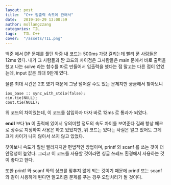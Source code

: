 ```yaml
---
layout: post
title:  "C++ 입출력 속도에 관해서"
date:   2019-10-29 13:00:59
author: mollangzzang
categories: TIL
tags:	TIL C++
cover:  "/assets/TIL.png"
---
```


백준 에서 DP 문제를 풀던 와중 내 코드는 500ms 가량 걸리는데 빨리 푼 사람들은 12ms 였다. 내가 그 사람들과 짠 코드의 차이점은 그사람들은 main 문에서 바로 출력을 했고 나는 solve 라는 함수를 따로 만들어서 입출력을 했다는 점 말고는 다른 점이 없었는데, input 값은 최대 9만개 였다.

물론 최대 시간은 2초 였기 때문에 그냥 넘어갈 수도 있는 문제지만 궁금해서 찾아보니

```
ios_base :: sync_with_stdio(false);
cin.tie(NULL);
cout.tie(NULL);
```

위 코드의 차이였는데, 이 코드를 삽입하자 마자 바로 12ms 로 통과가 되었다.

**endl** 보다 **\n** 이 출력에 있어서 유의미할 정도의 속도 차이를 보여준다 길래 항상 매크로 상수로 지정하여 사용은 하고 있었지만, 위 코드는 있다는 사실은 알고 있어도 그게 크게 차이가 나지 않아서 쓰지 않고 있었다.

찾아보니 속도가 훨씬 빨라지지만 편법적인 방법이며, printf 와 scanf 를 쓰는 것이 더 안정성이 높았다. 그리고 이 코드를 사용할 것이라면 싱글 쓰레드 환경에서 사용하는 것이 좋다고 한다.

또한 printf 와 scanf 와의 싱크를 맞추지 않게 되는 것이기 때문에 printf 또는 scanf 와 같이 사용하게 된다면 알고리즘 문제를 푸는 경우 오답처리가 될 것이다.
